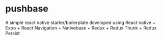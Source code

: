# pushbase
A simple react native starter/boilerplate developed using React native + Expo + React Navigation + Nativebase + Redux + Redux Thunk + Redux Persist 

